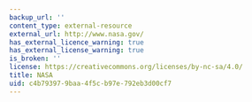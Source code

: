 ```yaml
---
backup_url: ''
content_type: external-resource
external_url: http://www.nasa.gov/
has_external_licence_warning: true
has_external_license_warning: true
is_broken: ''
license: https://creativecommons.org/licenses/by-nc-sa/4.0/
title: NASA
uid: c4b79397-9baa-4f5c-b97e-792eb3d00cf7
---
```

